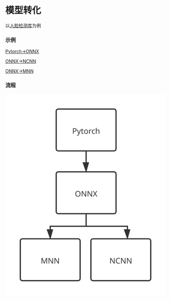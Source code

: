 # 模型转化

以[人脸检测库](https://github.com/biubug6/Face-Detector-1MB-with-landmark)为例

### 示例

[Pytorch->ONNX](Pytorch->ONNX.md)

[ONNX->NCNN](ONNX->NCNN.md)

[ONNX->MNN](ONNX->MNN.md)



### 流程

![avatar](./imgs/process.svg)

